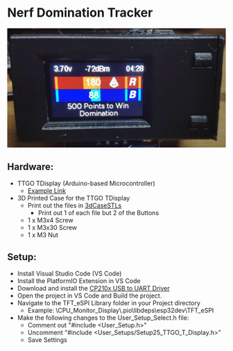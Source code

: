 # Nerf Domination Tracker

![IMG](ReadmeMedia/IMG_20210523_214103_1.jpg?raw=true "IMG")

## Hardware:
* TTGO TDisplay (Arduino-based Microcontroller)
  * [Example Link](https://www.aliexpress.com/item/4000059428373.html?spm=a2g0s.9042311.0.0.493c4c4dIXBpsw)
* 3D Printed Case for the TTGO TDisplay
  * Print out the files in [3dCaseSTLs](https://github.com/ccoane/NerfDominationTracker/tree/master/3dCaseSTLs)
    * Print out 1 of each file but 2 of the Buttons
  * 1 x M3x4 Screw
  * 1 x M3x30 Screw
  * 1 x M3 Nut

## Setup:
* Install Visual Studio Code (VS Code)
* Install the PlatformIO Extension in VS Code
* Download and install the [CP210x USB to UART Driver](https://www.silabs.com/products/development-tools/software/usb-to-uart-bridge-vcp-drivers)
* Open the project in VS Code and Build the project.
* Navigate to the TFT_eSPI Library folder in your Project directory
  * Example: \CPU_Monitor_Display\\.pio\libdeps\esp32dev\TFT_eSPI
* Make the following changes to the User_Setup_Select.h file:
  * Comment out "#include <User_Setup.h>"
  * Uncomment "#include <User_Setups/Setup25_TTGO_T_Display.h>"
  * Save Settings

